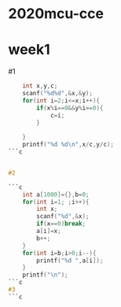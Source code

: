 # 2020mcu-cce
# week1
#1

```c
	int x,y,c;
	scanf("%d%d",&x,&y);
	for(int i=2;i<=x;i++){
		if(x%i==0&&y%i==0){
			c=i;
		}
	
	}
	printf("%d %d\n",x/c,y/c);
```c


#2

```c
	int a[1000]={},b=0;
	for(int i=1; ;i++){
		int x;
		scanf("%d",&x);
		if(x==0)break;
		a[i]=x;
		b++;
	}
	for(int i=b;i>0;i--){
		printf("%d ",a[i]);
	}
	printf("\n");
```c
#3
```c
